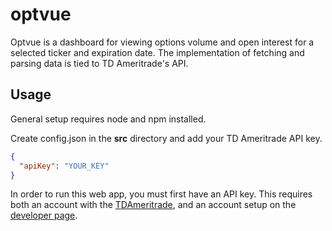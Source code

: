 # optvue

Optvue is a dashboard for viewing options volume and open interest for a selected ticker and expiration date.
The implementation of fetching and parsing data is tied to TD Ameritrade's API. 

## Usage

General setup requires node and npm installed. 

Create config.json in the __src__ directory and add your TD Ameritrade API key.
```json
{
  "apiKey": "YOUR_KEY"
}
```

In order to run this web app, you must first have an API key. This requires both an account with the
[TDAmeritrade](https://www.tdameritrade.com/home.page), and an account setup on the [developer page](https://developer.tdameritrade.com).
